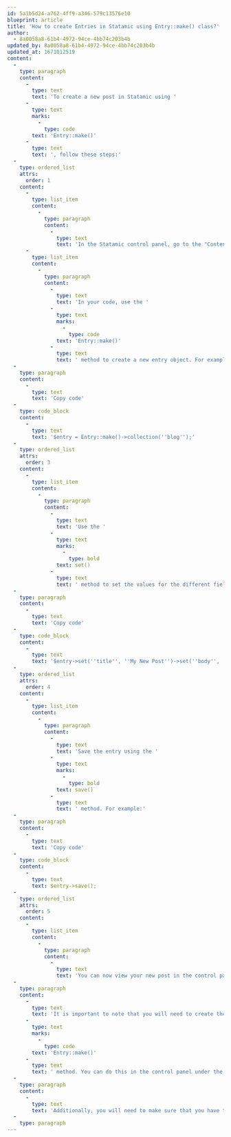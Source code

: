 ```yaml
---
id: 5a1b5d24-a762-4ff9-a346-579c13576e10
blueprint: article
title: 'How to create Entries in Statamic using Entry::make() class?'
author:
  - 8a0058a8-61b4-4972-94ce-4bb74c203b4b
updated_by: 8a0058a8-61b4-4972-94ce-4bb74c203b4b
updated_at: 1671012519
content:
  -
    type: paragraph
    content:
      -
        type: text
        text: 'To create a new post in Statamic using '
      -
        type: text
        marks:
          -
            type: code
        text: 'Entry::make()'
      -
        type: text
        text: ', follow these steps:'
  -
    type: ordered_list
    attrs:
      order: 1
    content:
      -
        type: list_item
        content:
          -
            type: paragraph
            content:
              -
                type: text
                text: 'In the Statamic control panel, go to the "Content" section and select the collection you want to add a post to.'
      -
        type: list_item
        content:
          -
            type: paragraph
            content:
              -
                type: text
                text: 'In your code, use the '
              -
                type: text
                marks:
                  -
                    type: code
                text: 'Entry::make()'
              -
                type: text
                text: ' method to create a new entry object. For example:'
  -
    type: paragraph
    content:
      -
        type: text
        text: 'Copy code'
  -
    type: code_block
    content:
      -
        type: text
        text: '$entry = Entry::make()->collection(''blog'');'
  -
    type: ordered_list
    attrs:
      order: 3
    content:
      -
        type: list_item
        content:
          -
            type: paragraph
            content:
              -
                type: text
                text: 'Use the '
              -
                type: text
                marks:
                  -
                    type: bold
                text: set()
              -
                type: text
                text: ' method to set the values for the different fields in your entry. For example:'
  -
    type: paragraph
    content:
      -
        type: text
        text: 'Copy code'
  -
    type: code_block
    content:
      -
        type: text
        text: '$entry->set(''title'', ''My New Post'')->set(''body'', ''This is the body of my new post.'');'
  -
    type: ordered_list
    attrs:
      order: 4
    content:
      -
        type: list_item
        content:
          -
            type: paragraph
            content:
              -
                type: text
                text: 'Save the entry using the '
              -
                type: text
                marks:
                  -
                    type: bold
                text: save()
              -
                type: text
                text: ' method. For example:'
  -
    type: paragraph
    content:
      -
        type: text
        text: 'Copy code'
  -
    type: code_block
    content:
      -
        type: text
        text: $entry->save();
  -
    type: ordered_list
    attrs:
      order: 5
    content:
      -
        type: list_item
        content:
          -
            type: paragraph
            content:
              -
                type: text
                text: 'You can now view your new post in the control panel or on the front-end of your website.'
  -
    type: paragraph
    content:
      -
        type: text
        text: 'It is important to note that you will need to create the appropriate fieldset for your collection before you can use the '
      -
        type: text
        marks:
          -
            type: code
        text: 'Entry::make()'
      -
        type: text
        text: ' method. You can do this in the control panel under the "Structure" section.'
  -
    type: paragraph
    content:
      -
        type: text
        text: 'Additionally, you will need to make sure that you have the correct permissions to create entries in the collection you are using. If you are having issues creating entries, check your user permissions in the control panel.'
  -
    type: paragraph
---
```


